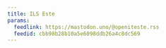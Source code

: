 ```yaml
---
title: ILS Este
params:
  feedlink: https://mastodon.uno/@openiteste.rss
  feedid: cbb98b28b10a5e6098ddb26a4c8dc569
---
```

